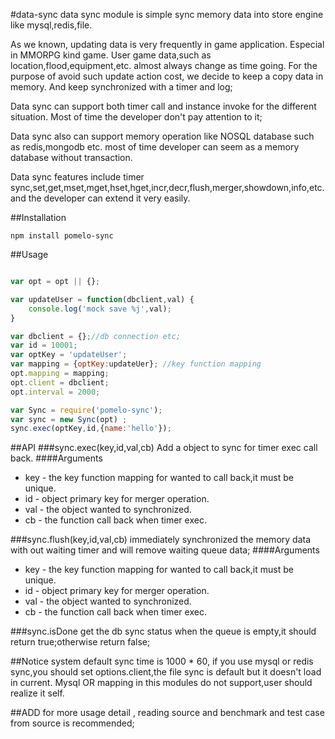 #data-sync
data sync module is simple sync memory data into store engine like mysql,redis,file.

As we known, updating data is very frequently in game application. Especial in MMORPG kind game. User game data,such as location,flood,equipment,etc. almost always change as time going. For the purpose of avoid such update action cost, we decide to keep a copy data in memory. And keep synchronized with a timer and log;

Data sync can support both timer call and instance invoke for the different
situation. Most of time the developer don't pay attention to it;

Data sync also can support memory operation like NOSQL database such as
redis,mongodb etc. most of time developer can seem as a memory database without
transaction.

Data sync features include timer sync,set,get,mset,mget,hset,hget,incr,decr,flush,merger,showdown,info,etc. and the developer can extend it very easily.

##Installation
```
npm install pomelo-sync
```

##Usage
``` javascript

var opt = opt || {};

var updateUser = function(dbclient,val) {
    console.log('mock save %j',val);
}

var dbclient = {};//db connection etc;
var id = 10001;
var optKey = 'updateUser';
var mapping = {optKey:updateUer}; //key function mapping 
opt.mapping = mapping;
opt.client = dbclient;
opt.interval = 2000;

var Sync = require('pomelo-sync');
var sync = new Sync(opt) ;
sync.exec(optKey,id,{name:'hello'});

``` 

##API
###sync.exec(key,id,val,cb)
Add a object to sync for timer exec call back. 
####Arguments
+ key - the key function mapping for wanted to call back,it must be unique.
+ id - object primary key for merger operation. 
+ val -  the object wanted to synchronized. 
+ cb - the function call back when timer exec.

###sync.flush(key,id,val,cb)
immediately synchronized the memory data with out waiting timer and will remove
waiting queue data;
####Arguments
+ key - the key function mapping for wanted to call back,it must be unique.
+ id - object primary key for merger operation. 
+ val -  the object wanted to synchronized. 
+ cb - the function call back when timer exec.

###sync.isDone
get the db sync status when the queue is empty,it should return true;otherwise
return false;

  

##Notice 
system default sync time is 1000 * 60,
if you use mysql or redis sync,you should set options.client,the file sync is default but it doesn't load in current.
Mysql OR mapping in this modules do not support,user should realize it self.

##ADD
for more usage detail , reading source and benchmark and test case from
source is recommended;
